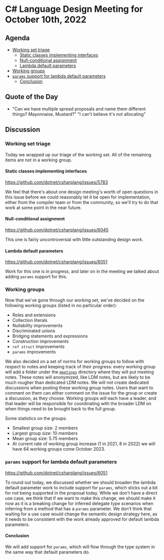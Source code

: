 # C# Language Design Meeting for October 10th, 2022

## Agenda

- [Working set triage](#working-set-triage)
    - [Static classes implementing interfaces](#static-classes-implementing-interfaces)
    - [Null-conditional assignment](#null-conditional-assignment)
    - [Lambda default parameters](#lambda-default-parameters)
- [Working groups](#working-groups)
- [`params` support for lambda default parameters](#params-support-for-lambda-default-parameters)
    - [Conclusion](#conclusion)

## Quote of the Day

- "Can we have multiple spread proposals and name them different things? Mayonnaise, Mustard?" "I can't believe it's not allocating"

## Discussion

### Working set triage

Today we wrapped up our triage of the working set. All of the remaining items are not in a working group.

#### Static classes implementing interfaces

https://github.com/dotnet/csharplang/issues/5783

We feel that there's about one design meeting's worth of open questions in this issue before we could reasonably let it be open for implementation,
either from the compiler team or from the community, so we'll try to do that work at some point in the near future.

#### Null-conditional assignment

https://github.com/dotnet/csharplang/issues/6045

This one is fairly uncontroversial with little outstanding design work.

#### Lambda default parameters

https://github.com/dotnet/csharplang/issues/6051

Work for this one is in progress, and later on in the meeting we talked about adding `params` support for this.

### Working groups

Now that we've gone through our working set, we've decided on the following working groups (listed in no particular order):

* Roles and extensions
* Collection literals
* Nullability improvements
* Discriminated unions
* Bridging statements and expressions
* Construction improvements
* `ref struct` improvements
* `params` improvements

We also decided on a set of norms for working groups to follow with respect to notes and keeping track of their progress: every working group
will add a folder under the [`meetings`](/meetings/) directory where they will put meeting notes. These notes will anonymized, like LDM notes,
but are likely to be much rougher than dedicated LDM notes. We will not create dedicated discussions when posting these working group notes. Users
that want to comment on them can either comment on the issue for the group or create a discussion, as they choose. Working groups will each have
a leader, and that leader will be responsible for coordinating with the broader LDM on when things need to be brought back to the full group.

Some statistics on the groups:

* Smallest group size: 2 members
* Largest group size: 10 members
* Mean group size: 5.75 members
* At current rate of working group increase (1 in 2021, 8 in 2022) we will have 64 working groups come October 2023.

### `params` support for lambda default parameters

https://github.com/dotnet/csharplang/issues/6051

To round out today, we discussed whether we should broaden the lambda default parameter work to include support for `params`, which sticks out
a bit for not being supported in the proposal today. While we don't have a direct use case, we think that if we want to make this change, we
should make it now as it is a breaking change for inferred delegate type scenarios when inferring from a method that has a `params` parameter.
We don't think that waiting for a use case would change the semantic design strategy here, as it needs to be consistent with the work already
approved for default lambda parameters.

#### Conclusion

We will add support for `params`, which will flow through the type system in the same way that default parameters do.
